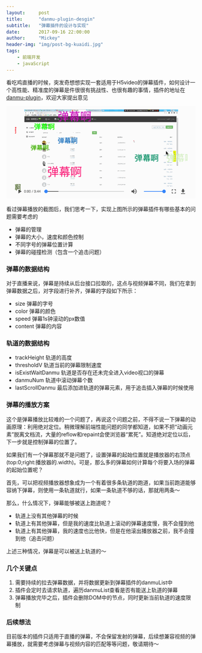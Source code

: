 ```yaml
---
layout:     post
title:      "danmu-plugin-desgin"
subtitle:   "弹幕插件的设计与实现"
date:       2017-09-16 22:00:00
author:     "Mickey"
header-img: "img/post-bg-kuaidi.jpg"
tags:
    - 前端开发
    - javaScript
---
```


看吃鸡直播的时候，突发奇想想实现一套适用于H5video的弹幕插件，如何设计一个高性能、精准度的弹幕是件很很有挑战性、也很有趣的事情，插件的地址在[danmu-plugin](https://github.com/mickey0524/danmu-plugin)，欢迎大家提出意见

![danmu-plugin](/img/in-post/danmu-plugin-design/example.gif)

看过弹幕播放的截图后，我们思考一下，实现上图所示的弹幕插件有哪些基本的问题需要考虑的

* 弹幕的管理
* 弹幕的大小，速度和颜色控制
* 不同字号的弹幕位置计算
* 弹幕的碰撞检测（包含一个追击问题）

### 弹幕的数据结构

对于直播来说，弹幕是持续从后台接口拉取的，这点与视频弹幕不同，我们在拿到弹幕数据之后，对字段进行补齐，弹幕的字段如下所示：

* size 弹幕的字号
* color 弹幕的颜色
* speed 弹幕1s钟滚动的px数值
* content 弹幕的内容

### 轨道的数据结构

* trackHeight      轨道的高度
* thresholdV       轨道当前的弹幕限制速度
* isExistWaitDanmu 轨道是否存在还未完全进入video视口的弹幕
* danmuNum         轨道中滚动弹幕个数
* lastScrollDanmu  最后添加进轨道的弹幕元素，用于追击插入弹幕的时候使用

### 弹幕的播放方案

这个是弹幕播放比较难的一个问题了，再说这个问题之前，不得不说一下弹幕的动画原理：利用绝对定位。稍微理解前端性能问题的同学都知道，如果不把“动画元素”脱离文档流，大量的reflow和repaint会使浏览器“累死”。知道绝对定位以后，下一步就是控制弹幕的位置了。

如果我们有一个弹幕那就不是问题了，设置弹幕的起始位置就是播放器的右顶点(top:0;right:播放器的.width)。可是，那么多的弹幕如何计算每个将要入场的弹幕的起始位置呢？

首先，可以把视频播放器想象成为一个有着很多条轨道的跑道，如果当前跑道能够容纳下弹幕，则使用一条轨道就行，如果一条轨道不够的话，那就用两条～

那么，什么情况下，弹幕能够被送上跑道呢？

* 轨道上没有其他弹幕的时候
* 轨道上有其他弹幕，但是我的速度比轨道上滚动的弹幕速度慢，我不会撞到他
* 轨道上有其他弹幕，我的速度也比他快，但是在他滚出播放器之前，我不会撞到他（追击问题）

上述三种情况，弹幕是可以被送上轨道的～

### 几个关键点

1. 需要持续的拉去弹幕数据，并将数据更新到弹幕插件的danmuList中
2. 插件会定时去请求轨道，遍历danmuList查看是否有能送上轨道的弹幕
3. 弹幕播放完毕之后，插件会删除DOM中的节点，同时更新当前轨道的速度限制

### 后续想法

目前版本的插件只适用于直播的弹幕，不会保留发射的弹幕，后续想兼容视频的弹幕播放，就需要考虑弹幕与视频内容的匹配等等问题，敬请期待～







